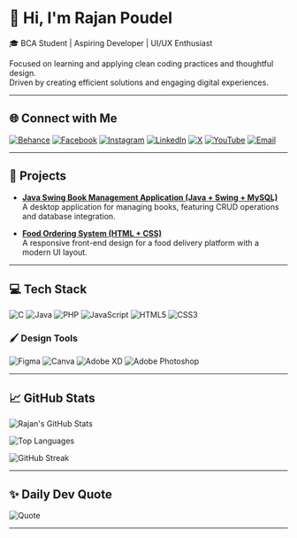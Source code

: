 # 👋 Hi, I'm Rajan Poudel

🎓 BCA Student | Aspiring Developer | UI/UX Enthusiast<br>

Focused on learning and applying clean coding practices and thoughtful design.<br>
Driven by creating efficient solutions and engaging digital experiences.

---

## 🌐 Connect with Me

[![Behance](https://img.shields.io/badge/Behance-1769FF?style=for-the-badge&logo=behance&logoColor=white)](https://behance.net/prabinpoudel2)
[![Facebook](https://img.shields.io/badge/Facebook-1877F2?style=for-the-badge&logo=facebook&logoColor=white)](https://facebook.com/rajan21045)
[![Instagram](https://img.shields.io/badge/Instagram-E4405F?style=for-the-badge&logo=instagram&logoColor=white)](https://instagram.com/rajan_21045)
[![LinkedIn](https://img.shields.io/badge/LinkedIn-0A66C2?style=for-the-badge&logo=linkedin&logoColor=white)](https://linkedin.com/in/prabin-poudel-964576327)
[![X](https://img.shields.io/badge/X-000000?style=for-the-badge&logo=x&logoColor=white)](https://x.com/rajan_4421)
[![YouTube](https://img.shields.io/badge/YouTube-FF0000?style=for-the-badge&logo=youtube&logoColor=white)](https://youtube.com/@rajanpoudel7024)
[![Email](https://img.shields.io/badge/Email-D14836?style=for-the-badge&logo=gmail&logoColor=white)](mailto:raajan.works@gmail.com)

---

## 🚀 Projects

- **[Java Swing Book Management Application (Java + Swing + MySQL)](https://github.com/rajan21045/Java-Swing-Book-Management-Application)**  
  A desktop application for managing books, featuring CRUD operations and database integration.

- **[Food Ordering System (HTML + CSS)](https://github.com/rajan21045/Food-Ordering-System)**  
  A responsive front-end design for a food delivery platform with a modern UI layout.


---

## 💻 Tech Stack

![C](https://img.shields.io/badge/c-%2300599C.svg?style=for-the-badge&logo=c&logoColor=white)
![Java](https://img.shields.io/badge/java-%23ED8B00.svg?style=for-the-badge&logo=openjdk&logoColor=white)
![PHP](https://img.shields.io/badge/php-%23777BB4.svg?style=for-the-badge&logo=php&logoColor=white)
![JavaScript](https://img.shields.io/badge/javascript-%23323330.svg?style=for-the-badge&logo=javascript&logoColor=%23F7DF1E)
![HTML5](https://img.shields.io/badge/html5-%23E34F26.svg?style=for-the-badge&logo=html5&logoColor=white)
![CSS3](https://img.shields.io/badge/css3-%231572B6.svg?style=for-the-badge&logo=css3&logoColor=white)

### 🖌️ Design Tools

![Figma](https://img.shields.io/badge/figma-%23F24E1E.svg?style=for-the-badge&logo=figma&logoColor=white)
![Canva](https://img.shields.io/badge/Canva-%2300C4CC.svg?style=for-the-badge&logo=Canva&logoColor=white)
![Adobe XD](https://img.shields.io/badge/Adobe%20XD-470137?style=for-the-badge&logo=Adobe%20XD&logoColor=#FF61F6)
![Adobe Photoshop](https://img.shields.io/badge/adobe%20photoshop-%2331A8FF.svg?style=for-the-badge&logo=adobe%20photoshop&logoColor=white)

---

## 📈 GitHub Stats

![Rajan's GitHub Stats](https://github-readme-stats.vercel.app/api?username=rajan21045&show_icons=true&theme=dark)

![Top Languages](https://github-readme-stats.vercel.app/api/top-langs/?username=rajan21045&layout=compact&theme=dark)

![GitHub Streak](https://github-readme-streak-stats.herokuapp.com/?user=rajan21045&theme=dark)

---

## ✨ Daily Dev Quote

![Quote](https://quotes-github-readme.vercel.app/api?type=horizontal&theme=dark)

---

<!--
**rajan21045/rajan21045** is a ✨ _special_ ✨ repository because its `README.md` (this file) appears on your GitHub profile.
-->
